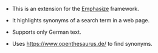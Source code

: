 * This is an extension for the [Emphasize](https://github.com/charbugs/emphasize) framework. 

* It highlights synonyms of a search term in a web page.

* Supports only German text.

* Uses https://www.openthesaurus.de/ to find synonyms.
